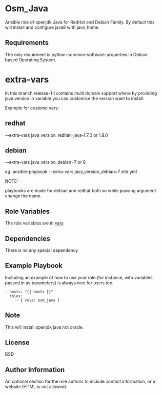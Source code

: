 Osm_Java
=========

Ansible role of openjdk Java for RedHat and Debian Family. By default this will install and configure java8 with java_home.

Requirements
------------
The only requirment is python-common-software-properties in Debian based Operating System.

extra-vars
==========

In this branch release-1.1 contains multi domain support where by providing java version in variable you can customise the version want to install.

Example for custome vars:  

redhat
-------  
--extra-vars java_version_redhat=java-1.7.0 or 1.8.0  

debian  
------- 
 
--extra-vars java_version_debian=7 or 8

eg: ansible-playbook --extra-vars java_version_debian=7 site.yml

NOTE:  

playbooks are made for debian and redhat both so while passing argument change the name.


Role Variables
--------------
The role variables are in [vars](https://github.com/opstree-ansible/osm_java/blob/release-1.1/vars/main.yml)

Dependencies
------------

There is no any special dependency

Example Playbook
----------------

Including an example of how to use your role (for instance, with variables passed in as parameters) is always nice for users too:

    - hosts: "{{ hosts }}"
      roles:
         - { role: osm_java }

Note
--------

This will install openjdk java not oracle.

License
-------

BSD

Author Information
------------------

An optional section for the role authors to include contact information, or a website (HTML is not allowed).
